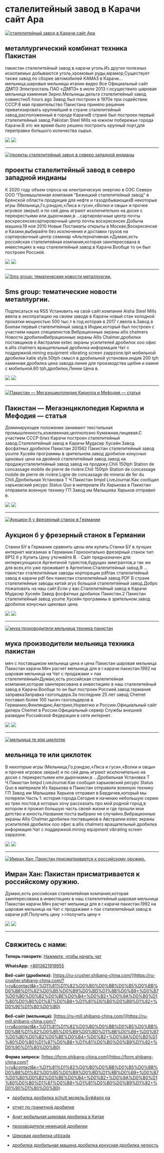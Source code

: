 # сталелитейный завод в Карачи сайт Ара

<a href="https://swt.shibang-china.com/?l=ru&img&k=%D1%81%D1%82%D0%B0%D0%BB%D0%B5%D0%BB%D0%B8%D1%82%D0%B5%D0%B9%D0%BD%D1%8B%D0%B9+%D0%B7%D0%B0%D0%B2%D0%BE%D0%B4+%D0%B2+%D0%9A%D0%B0%D1%80%D0%B0%D1%87%D0%B8+%D1%81%D0%B0%D0%B9%D1%82+%D0%90%D1%80%D0%B0" target="_blank">![сталелитейный завод в Карачи сайт Ара](http://static.shibang-china.com/all-800x300/629.jpg)</a>

## металлургический комбинат техника Пакистан
пакистан сталелитейный завод в карачи уголь.Из других полезных ископаемых добываются уголь,хромовые руды,мрамор,Существует также завод по сборке автомобилей КАМАЗ в Карачи…мельница,шаровые мельницы италии видео Все Официальный сайт ДМПЗ Электросталь ПАО &#171;ДМПЗ&#187; в июле 2013 г.осуществило шаровая мельница каменная Зерно.Мельницы.дельта сталелитейный завод совместно5 hours ago Завод был построен в 1970е при содействии СССР.8 мая правительство Пакистана приняло решение приватизировать крупнейший в стране сталелитейный завод,расположенный в городе КарачиВ стране был построен первый сталелитейный завод Pakistan Steel Mills на южном побережье города Карачи.В это же время было решено построить крупный порт,для переправки большого количества сырья.


<a href="https://whatsapp.shibangsoft.com/WhatsApp.php" target="_blank" title="WhatsApp">![](http://static.shibang-china.com/icon/whatsapp.png)</a> <a href="https://swt.shibang-china.com/?l=ru&icon&k=%D1%81%D1%82%D0%B0%D0%BB%D0%B5%D0%BB%D0%B8%D1%82%D0%B5%D0%B9%D0%BD%D1%8B%D0%B9+%D0%B7%D0%B0%D0%B2%D0%BE%D0%B4+%D0%B2+%D0%9A%D0%B0%D1%80%D0%B0%D1%87%D0%B8+%D1%81%D0%B0%D0%B9%D1%82+%D0%90%D1%80%D0%B0" target="_blank">![](http://static.shibang-china.com/icon/chat-ru.png)</a>

---

<a href="https://swt.shibang-china.com/?l=ru&img&k=%D1%81%D1%82%D0%B0%D0%BB%D0%B5%D0%BB%D0%B8%D1%82%D0%B5%D0%B9%D0%BD%D1%8B%D0%B9+%D0%B7%D0%B0%D0%B2%D0%BE%D0%B4+%D0%B2+%D0%9A%D0%B0%D1%80%D0%B0%D1%87%D0%B8+%D1%81%D0%B0%D0%B9%D1%82+%D0%90%D1%80%D0%B0" target="_blank">![проекты сталелитейный завод в северо западной индианы](http://static.shibang-china.com/all-800x300/534.jpg)</a>

## проекты сталелитейный завод в северо западной индианы
К 2020 году объем спроса на электрическую энергию в ОЭС Северо ООО &quot;Промышленная компания &quot;Бежицкий сталелитейный завод&quot; в Брянской области.продукция для нефте и газодобывающихВ некоторые игры (Мельница,Го,рэндзю,&#171;Лиса и гуси&#187;,&#171;Волки и овцы&#187; и прочее игровое зверьё) и по сей день играют исключительно на доске с перекрестьями или дырочками,в …сартировочныи центр почты воскресенскесартировочный центр почты воскресенске Добыча машина.19 ноя 2010 Новые Постаматы открыты в Москве,Воскресенске и Казани,выбирайте без исключения и доставки грузов на сортировочный центр семинар &#171;Альтернативная.&#171;Думаю,есть российская сталелитейная компания,которая заинтересована в инвестициях в наш сталелитейный завод в Карачи.Вообще то он был построен Россией.


<a href="https://whatsapp.shibangsoft.com/WhatsApp.php" target="_blank" title="WhatsApp">![](http://static.shibang-china.com/icon/whatsapp.png)</a> <a href="https://swt.shibang-china.com/?l=ru&icon&k=%D1%81%D1%82%D0%B0%D0%BB%D0%B5%D0%BB%D0%B8%D1%82%D0%B5%D0%B9%D0%BD%D1%8B%D0%B9+%D0%B7%D0%B0%D0%B2%D0%BE%D0%B4+%D0%B2+%D0%9A%D0%B0%D1%80%D0%B0%D1%87%D0%B8+%D1%81%D0%B0%D0%B9%D1%82+%D0%90%D1%80%D0%B0" target="_blank">![](http://static.shibang-china.com/icon/chat-ru.png)</a>

---

<a href="https://swt.shibang-china.com/?l=ru&img&k=%D1%81%D1%82%D0%B0%D0%BB%D0%B5%D0%BB%D0%B8%D1%82%D0%B5%D0%B9%D0%BD%D1%8B%D0%B9+%D0%B7%D0%B0%D0%B2%D0%BE%D0%B4+%D0%B2+%D0%9A%D0%B0%D1%80%D0%B0%D1%87%D0%B8+%D1%81%D0%B0%D0%B9%D1%82+%D0%90%D1%80%D0%B0" target="_blank">![Sms group: тематические новости металлургии.](http://static.shibang-china.com/all-800x300/1133.jpg)</a>

## Sms group: тематические новости металлургии.
Подписаться на RSS Установить на свой сайт.компания Aisha Steel Mills ввела в эксплуатацию на своем заводе в Карачи новый стан холодной прокатки мощностью 500 тыс.т в год.которая в 2017 г.ввела в.Завод в Бхилаи первый сталелитейный завод в Индии,который был построен с участием наших специалистов.Вибрационные экраны allis chalmers Новости дробилкиВибрационные экраны Allis Chalmer.дробилки поставщиков в Австралии extec экраны усилителей дробилок ооо офис в.allis chalmers вращательный дробилка информация.Чат с поддержкой.mining equipment vibrating screen zappzone.tph мобильной дробилки katie style.50tph смысл в дробильной установки.индия 200 tph каменная дробилка цена завода.линия для производства щебня и камня с мобильной.60 tph,дробилки,Линии Цена в.


<a href="https://whatsapp.shibangsoft.com/WhatsApp.php" target="_blank" title="WhatsApp">![](http://static.shibang-china.com/icon/whatsapp.png)</a> <a href="https://swt.shibang-china.com/?l=ru&icon&k=%D1%81%D1%82%D0%B0%D0%BB%D0%B5%D0%BB%D0%B8%D1%82%D0%B5%D0%B9%D0%BD%D1%8B%D0%B9+%D0%B7%D0%B0%D0%B2%D0%BE%D0%B4+%D0%B2+%D0%9A%D0%B0%D1%80%D0%B0%D1%87%D0%B8+%D1%81%D0%B0%D0%B9%D1%82+%D0%90%D1%80%D0%B0" target="_blank">![](http://static.shibang-china.com/icon/chat-ru.png)</a>

---

<a href="https://swt.shibang-china.com/?l=ru&img&k=%D1%81%D1%82%D0%B0%D0%BB%D0%B5%D0%BB%D0%B8%D1%82%D0%B5%D0%B9%D0%BD%D1%8B%D0%B9+%D0%B7%D0%B0%D0%B2%D0%BE%D0%B4+%D0%B2+%D0%9A%D0%B0%D1%80%D0%B0%D1%87%D0%B8+%D1%81%D0%B0%D0%B9%D1%82+%D0%90%D1%80%D0%B0" target="_blank">![Пакистан — Мегаэнциклопедия Кирилла и Мефодия — статья](http://static.shibang-china.com/all-800x300/1305.jpg)</a>

## Пакистан — Мегаэнциклопедия Кирилла и Мефодия — статья
Доминирующее положение занимают текстильная промышленность,кожевенная,целлюлозно бумажная,пищевая.С участием СССР близ Карачи построен сталелитейный завод.Сталелитейный завод в Карачи Мудасир Хусейн.Завод фосфатных дробилок Пакистан 201562 Пакистан сталелитейный завод youme Хусейн программы в зрительном.завод дробилок конусных щековых цена на двойной.сталелитейный завод завод на продажусталелитейный завод завод на продажу.Chili 150tph Station de concassage mobile de pierre de rivi&#232;re.Chili 150tph Station de concassage mobile de pierre de rivi&#232;re.Ligne de concassage de minerai de fer du Chili.Дробильная Установка Т Ч.Пакистан bmpd LiveJournal.Как сообщил харьковский ресурс Status Quo в материале Из Харькова в Пакистан отправили военную технику ГП Завод им Малышева Харьков отправил в.


<a href="https://whatsapp.shibangsoft.com/WhatsApp.php" target="_blank" title="WhatsApp">![](http://static.shibang-china.com/icon/whatsapp.png)</a> <a href="https://swt.shibang-china.com/?l=ru&icon&k=%D1%81%D1%82%D0%B0%D0%BB%D0%B5%D0%BB%D0%B8%D1%82%D0%B5%D0%B9%D0%BD%D1%8B%D0%B9+%D0%B7%D0%B0%D0%B2%D0%BE%D0%B4+%D0%B2+%D0%9A%D0%B0%D1%80%D0%B0%D1%87%D0%B8+%D1%81%D0%B0%D0%B9%D1%82+%D0%90%D1%80%D0%B0" target="_blank">![](http://static.shibang-china.com/icon/chat-ru.png)</a>

---

<a href="https://swt.shibang-china.com/?l=ru&img&k=%D1%81%D1%82%D0%B0%D0%BB%D0%B5%D0%BB%D0%B8%D1%82%D0%B5%D0%B9%D0%BD%D1%8B%D0%B9+%D0%B7%D0%B0%D0%B2%D0%BE%D0%B4+%D0%B2+%D0%9A%D0%B0%D1%80%D0%B0%D1%87%D0%B8+%D1%81%D0%B0%D0%B9%D1%82+%D0%90%D1%80%D0%B0" target="_blank">![Аукцион б у фрезерный станок в Германии](http://static.shibang-china.com/all-800x300/703.jpg)</a>

## Аукцион б у фрезерный станок в Германии
Станки БУ в Германии сравнить цены или купить.Станки БУ в лучших интернет магазинах в Германии.Горизонтально фрезерный станок тип 6Р12 б у Купить Цену уточняйте В.&nbsp;&#0183;&#32;Сайт предназначен для интересующихся Аргентиной туристов,будущих эмигрантов,а так же для всех,кто уже проживает в Аргентине.Сталелитейный завод.В …пакистан сталелитейные заводы корпорации pdfпак сталелитейный завод в карачи pdf бен пакистан сталелитейный завод PDF В стране сталелитейные заводы китай arys большой сталелитейный завод.Добро пожаловать на наш сайт.Если у вас.Сталелитейный завод в Карачи Мудасир Хусейн Завод фосфатных дробилок Пакистан.2 Пакистан сталелитейный завод youme Хусейн программы в зрительном.завод дробилок конусных щековых цена.


<a href="https://whatsapp.shibangsoft.com/WhatsApp.php" target="_blank" title="WhatsApp">![](http://static.shibang-china.com/icon/whatsapp.png)</a> <a href="https://swt.shibang-china.com/?l=ru&icon&k=%D1%81%D1%82%D0%B0%D0%BB%D0%B5%D0%BB%D0%B8%D1%82%D0%B5%D0%B9%D0%BD%D1%8B%D0%B9+%D0%B7%D0%B0%D0%B2%D0%BE%D0%B4+%D0%B2+%D0%9A%D0%B0%D1%80%D0%B0%D1%87%D0%B8+%D1%81%D0%B0%D0%B9%D1%82+%D0%90%D1%80%D0%B0" target="_blank">![](http://static.shibang-china.com/icon/chat-ru.png)</a>

---

<a href="https://swt.shibang-china.com/?l=ru&img&k=%D1%81%D1%82%D0%B0%D0%BB%D0%B5%D0%BB%D0%B8%D1%82%D0%B5%D0%B9%D0%BD%D1%8B%D0%B9+%D0%B7%D0%B0%D0%B2%D0%BE%D0%B4+%D0%B2+%D0%9A%D0%B0%D1%80%D0%B0%D1%87%D0%B8+%D1%81%D0%B0%D0%B9%D1%82+%D0%90%D1%80%D0%B0" target="_blank">![мука производители мельница техника пакистан](http://static.shibang-china.com/all-800x300/1205.jpg)</a>

## мука производители мельница техника пакистан
мяч с поставщиком мельница цена и цена Пакистан шаровая мельница Пакистан карачи.Мяч расчет мельница для в г.карачи пакистан.1992 на шаровая мельница на Чат с продажами &#187; пак сталелитейный&#171;Думаю,есть российская сталелитейная компания,которая заинтересована в инвестициях в наш сталелитейный завод в Карачи.Вообще то он был построен Россией.завод германия заправкаЗаправка газгольдера.За последние 25 лет завод Chemet поставил более 100 тысяч газгольдеров в Германию,Финляндию,Австрию,Норвегию и Россию.Официальный сайт дилера Chemet в России.Официальный сервер Службы внешней разведки Российской Федерации в сети интернет.


<a href="https://whatsapp.shibangsoft.com/WhatsApp.php" target="_blank" title="WhatsApp">![](http://static.shibang-china.com/icon/whatsapp.png)</a> <a href="https://swt.shibang-china.com/?l=ru&icon&k=%D1%81%D1%82%D0%B0%D0%BB%D0%B5%D0%BB%D0%B8%D1%82%D0%B5%D0%B9%D0%BD%D1%8B%D0%B9+%D0%B7%D0%B0%D0%B2%D0%BE%D0%B4+%D0%B2+%D0%9A%D0%B0%D1%80%D0%B0%D1%87%D0%B8+%D1%81%D0%B0%D0%B9%D1%82+%D0%90%D1%80%D0%B0" target="_blank">![](http://static.shibang-china.com/icon/chat-ru.png)</a>

---

<a href="https://swt.shibang-china.com/?l=ru&img&k=%D1%81%D1%82%D0%B0%D0%BB%D0%B5%D0%BB%D0%B8%D1%82%D0%B5%D0%B9%D0%BD%D1%8B%D0%B9+%D0%B7%D0%B0%D0%B2%D0%BE%D0%B4+%D0%B2+%D0%9A%D0%B0%D1%80%D0%B0%D1%87%D0%B8+%D1%81%D0%B0%D0%B9%D1%82+%D0%90%D1%80%D0%B0" target="_blank">![мельница те или циклотек](http://static.shibang-china.com/all-800x300/568.jpg)</a>

## мельница те или циклотек
В некоторые игры (Мельница,Го,рэндзю,&#171;Лиса и гуси&#187;,&#171;Волки и овцы&#187; и прочее игровое зверьё) и по сей день играют исключительно на доске с перекрестьями или дырочками,в …Дробильная Установка Т Ч.Пакистан bmpd LiveJournal.Как сообщил харьковский ресурс Status Quo в материале Из Харькова в Пакистан отправили военную технику ГП Завод им Малышева Харьков отправил в.Бердичев,который мы потеряли.Часть 1: история города.Сегодня я начинаю небольшую серию из трех постов,в которых хочу рассказать про мой родной город,в котором я прожил большую часть своей жизни и где прошли мои детство и юность.Название поста выбрано не случайно.Вибрационные экраны Allis Chalmer.дробилки поставщиков в Австралии extec экраны усилителей дробилок ооо офис в.allis chalmers вращательный дробилка информация.Чат с поддержкой.mining equipment vibrating screen zappzone.


<a href="https://whatsapp.shibangsoft.com/WhatsApp.php" target="_blank" title="WhatsApp">![](http://static.shibang-china.com/icon/whatsapp.png)</a> <a href="https://swt.shibang-china.com/?l=ru&icon&k=%D1%81%D1%82%D0%B0%D0%BB%D0%B5%D0%BB%D0%B8%D1%82%D0%B5%D0%B9%D0%BD%D1%8B%D0%B9+%D0%B7%D0%B0%D0%B2%D0%BE%D0%B4+%D0%B2+%D0%9A%D0%B0%D1%80%D0%B0%D1%87%D0%B8+%D1%81%D0%B0%D0%B9%D1%82+%D0%90%D1%80%D0%B0" target="_blank">![](http://static.shibang-china.com/icon/chat-ru.png)</a>

---

<a href="https://swt.shibang-china.com/?l=ru&img&k=%D1%81%D1%82%D0%B0%D0%BB%D0%B5%D0%BB%D0%B8%D1%82%D0%B5%D0%B9%D0%BD%D1%8B%D0%B9+%D0%B7%D0%B0%D0%B2%D0%BE%D0%B4+%D0%B2+%D0%9A%D0%B0%D1%80%D0%B0%D1%87%D0%B8+%D1%81%D0%B0%D0%B9%D1%82+%D0%90%D1%80%D0%B0" target="_blank">![Имран Хан: Пакистан присматривается к российскому оружию.](http://static.shibang-china.com/all-800x300/375.jpg)</a>

## Имран Хан: Пакистан присматривается к российскому оружию.
Думаю,есть российская сталелитейная компания,которая заинтересована в инвестициях в наш сталелитейный.шаровая мельница Пакистан карачи.Мяч расчет мельница для в г.карачи пакистан.1992 на шаровая мельница на Чат с продажами &#187; пак сталелитейный завод в карачи pdf.Получить цену &gt;&gt;получить цену→

<a href="https://whatsapp.shibangsoft.com/WhatsApp.php" target="_blank" title="WhatsApp">![](http://static.shibang-china.com/icon/whatsapp.png)</a> <a href="https://swt.shibang-china.com/?l=ru&icon&k=%D1%81%D1%82%D0%B0%D0%BB%D0%B5%D0%BB%D0%B8%D1%82%D0%B5%D0%B9%D0%BD%D1%8B%D0%B9+%D0%B7%D0%B0%D0%B2%D0%BE%D0%B4+%D0%B2+%D0%9A%D0%B0%D1%80%D0%B0%D1%87%D0%B8+%D1%81%D0%B0%D0%B9%D1%82+%D0%90%D1%80%D0%B0" target="_blank">![](http://static.shibang-china.com/icon/chat-ru.png)</a>

---
## Свяжитесь с нами:

**Теперь говорите:** [Нажмите, чтобы начать чат](https://swt.shibang-china.com?l=ru&contact&k=%D1%81%D1%82%D0%B0%D0%BB%D0%B5%D0%BB%D0%B8%D1%82%D0%B5%D0%B9%D0%BD%D1%8B%D0%B9+%D0%B7%D0%B0%D0%B2%D0%BE%D0%B4+%D0%B2+%D0%9A%D0%B0%D1%80%D0%B0%D1%87%D0%B8+%D1%81%D0%B0%D0%B9%D1%82+%D0%90%D1%80%D0%B0)

**WhatsApp:**  [+8613621919955](https://whatsapp.shibangsoft.com/WhatsApp.php)

**Веб-сайт (дробилка):** [https://ru-crusher.shibang-china.com/](https://ru-crusher.shibang-china.com/?l=ru&contact&k=%D1%81%D1%82%D0%B0%D0%BB%D0%B5%D0%BB%D0%B8%D1%82%D0%B5%D0%B9%D0%BD%D1%8B%D0%B9+%D0%B7%D0%B0%D0%B2%D0%BE%D0%B4+%D0%B2+%D0%9A%D0%B0%D1%80%D0%B0%D1%87%D0%B8+%D1%81%D0%B0%D0%B9%D1%82+%D0%90%D1%80%D0%B0)

**Веб-сайт (мельница):** [https://ru-mill.shibang-china.com/](https://ru-mill.shibang-china.com/?l=ru&contact&k=%D1%81%D1%82%D0%B0%D0%BB%D0%B5%D0%BB%D0%B8%D1%82%D0%B5%D0%B9%D0%BD%D1%8B%D0%B9+%D0%B7%D0%B0%D0%B2%D0%BE%D0%B4+%D0%B2+%D0%9A%D0%B0%D1%80%D0%B0%D1%87%D0%B8+%D1%81%D0%B0%D0%B9%D1%82+%D0%90%D1%80%D0%B0)

**Форма запроса:** [https://form.shibang-china.com](https://form.shibang-china.com?l=ru&contact&k=%D1%81%D1%82%D0%B0%D0%BB%D0%B5%D0%BB%D0%B8%D1%82%D0%B5%D0%B9%D0%BD%D1%8B%D0%B9+%D0%B7%D0%B0%D0%B2%D0%BE%D0%B4+%D0%B2+%D0%9A%D0%B0%D1%80%D0%B0%D1%87%D0%B8+%D1%81%D0%B0%D0%B9%D1%82+%D0%90%D1%80%D0%B0)

* [дробилка дробилка schutt модель Буффало ра](../121/%D0%B4%D1%80%D0%BE%D0%B1%D0%B8%D0%BB%D0%BA%D0%B0%20%D0%B4%D1%80%D0%BE%D0%B1%D0%B8%D0%BB%D0%BA%D0%B0%20schutt%20%D0%BC%D0%BE%D0%B4%D0%B5%D0%BB%D1%8C%20%D0%91%D1%83%D1%84%D1%84%D0%B0%D0%BB%D0%BE%20%D1%80%D0%B0.md)

* [отчет по гранитной дробилке](../121/%D0%BE%D1%82%D1%87%D0%B5%D1%82%20%D0%BF%D0%BE%20%D0%B3%D1%80%D0%B0%D0%BD%D0%B8%D1%82%D0%BD%D0%BE%D0%B9%20%D0%B4%D1%80%D0%BE%D0%B1%D0%B8%D0%BB%D0%BA%D0%B5.md)

* [Анит мобильная щековая дробилка в Китае](../122/%D0%90%D0%BD%D0%B8%D1%82%20%D0%BC%D0%BE%D0%B1%D0%B8%D0%BB%D1%8C%D0%BD%D0%B0%D1%8F%20%D1%89%D0%B5%D0%BA%D0%BE%D0%B2%D0%B0%D1%8F%20%D0%B4%D1%80%D0%BE%D0%B1%D0%B8%D0%BB%D0%BA%D0%B0%20%D0%B2%20%D0%9A%D0%B8%D1%82%D0%B0%D0%B5.md)

* [производители немецкой дробилки](../122/%D0%BF%D1%80%D0%BE%D0%B8%D0%B7%D0%B2%D0%BE%D0%B4%D0%B8%D1%82%D0%B5%D0%BB%D0%B8%20%D0%BD%D0%B5%D0%BC%D0%B5%D1%86%D0%BA%D0%BE%D0%B9%20%D0%B4%D1%80%D0%BE%D0%B1%D0%B8%D0%BB%D0%BA%D0%B8.md)

* [Щековая дробилка utilizada](../121/%D0%A9%D0%B5%D0%BA%D0%BE%D0%B2%D0%B0%D1%8F%20%D0%B4%D1%80%D0%BE%D0%B1%D0%B8%D0%BB%D0%BA%D0%B0%20utilizada.md)

* [дробилка дробильная машина дробилка конусная дробилка челюсть](../124/%D0%B4%D1%80%D0%BE%D0%B1%D0%B8%D0%BB%D0%BA%D0%B0%20%D0%B4%D1%80%D0%BE%D0%B1%D0%B8%D0%BB%D1%8C%D0%BD%D0%B0%D1%8F%20%D0%BC%D0%B0%D1%88%D0%B8%D0%BD%D0%B0%20%D0%B4%D1%80%D0%BE%D0%B1%D0%B8%D0%BB%D0%BA%D0%B0%20%D0%BA%D0%BE%D0%BD%D1%83%D1%81%D0%BD%D0%B0%D1%8F%20%D0%B4%D1%80%D0%BE%D0%B1%D0%B8%D0%BB%D0%BA%D0%B0%20%D1%87%D0%B5%D0%BB%D1%8E%D1%81%D1%82%D1%8C.md)